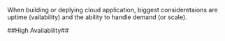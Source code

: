 When building or deplying cloud application, biggest consideretaions are uptime (vailability) and the ability to handle demand (or scale).


##High Availability##
